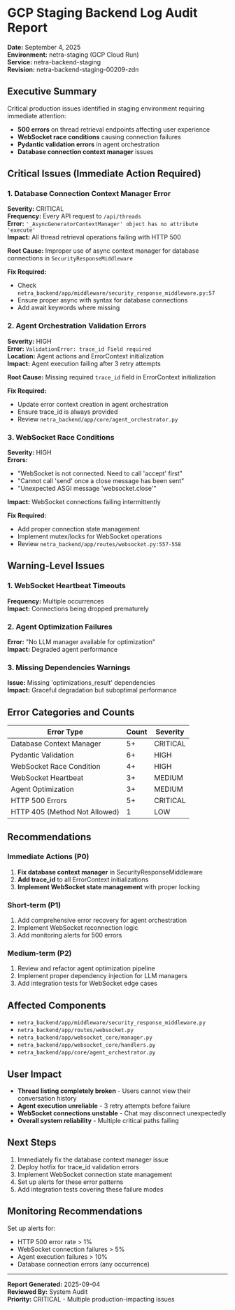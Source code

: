 # GCP Staging Backend Log Audit Report
**Date:** September 4, 2025  
**Environment:** netra-staging (GCP Cloud Run)  
**Service:** netra-backend-staging  
**Revision:** netra-backend-staging-00209-zdn  

## Executive Summary

Critical production issues identified in staging environment requiring immediate attention:
- **500 errors** on thread retrieval endpoints affecting user experience
- **WebSocket race conditions** causing connection failures
- **Pydantic validation errors** in agent orchestration
- **Database connection context manager** issues

## Critical Issues (Immediate Action Required)

### 1. Database Connection Context Manager Error
**Severity:** CRITICAL  
**Frequency:** Every API request to `/api/threads`  
**Error:** `'_AsyncGeneratorContextManager' object has no attribute 'execute'`  
**Impact:** All thread retrieval operations failing with HTTP 500  

**Root Cause:** Improper use of async context manager for database connections in `SecurityResponseMiddleware`

**Fix Required:**
- Check `netra_backend/app/middleware/security_response_middleware.py:57`
- Ensure proper async with syntax for database connections
- Add await keywords where missing

### 2. Agent Orchestration Validation Errors
**Severity:** HIGH  
**Error:** `ValidationError: trace_id Field required`  
**Location:** Agent actions and ErrorContext initialization  
**Impact:** Agent execution failing after 3 retry attempts  

**Root Cause:** Missing required `trace_id` field in ErrorContext initialization

**Fix Required:**
- Update error context creation in agent orchestration
- Ensure trace_id is always provided
- Review `netra_backend/app/core/agent_orchestrator.py`

### 3. WebSocket Race Conditions
**Severity:** HIGH  
**Errors:**
- "WebSocket is not connected. Need to call 'accept' first"
- "Cannot call 'send' once a close message has been sent"
- "Unexpected ASGI message 'websocket.close'"

**Impact:** WebSocket connections failing intermittently

**Fix Required:**
- Add proper connection state management
- Implement mutex/locks for WebSocket operations
- Review `netra_backend/app/routes/websocket.py:557-558`

## Warning-Level Issues

### 1. WebSocket Heartbeat Timeouts
**Frequency:** Multiple occurrences  
**Impact:** Connections being dropped prematurely  

### 2. Agent Optimization Failures
**Error:** "No LLM manager available for optimization"  
**Impact:** Degraded agent performance  

### 3. Missing Dependencies Warnings
**Issue:** Missing 'optimizations_result' dependencies  
**Impact:** Graceful degradation but suboptimal performance  

## Error Categories and Counts

| Error Type | Count | Severity |
|------------|-------|----------|
| Database Context Manager | 5+ | CRITICAL |
| Pydantic Validation | 6+ | HIGH |
| WebSocket Race Condition | 4+ | HIGH |
| WebSocket Heartbeat | 3+ | MEDIUM |
| Agent Optimization | 3+ | MEDIUM |
| HTTP 500 Errors | 5+ | CRITICAL |
| HTTP 405 (Method Not Allowed) | 1 | LOW |

## Recommendations

### Immediate Actions (P0)
1. **Fix database context manager** in SecurityResponseMiddleware
2. **Add trace_id** to all ErrorContext initializations
3. **Implement WebSocket state management** with proper locking

### Short-term (P1)
1. Add comprehensive error recovery for agent orchestration
2. Implement WebSocket reconnection logic
3. Add monitoring alerts for 500 errors

### Medium-term (P2)
1. Review and refactor agent optimization pipeline
2. Implement proper dependency injection for LLM managers
3. Add integration tests for WebSocket edge cases

## Affected Components

- `netra_backend/app/middleware/security_response_middleware.py`
- `netra_backend/app/routes/websocket.py`
- `netra_backend/app/websocket_core/manager.py`
- `netra_backend/app/websocket_core/handlers.py`
- `netra_backend/app/core/agent_orchestrator.py`

## User Impact

- **Thread listing completely broken** - Users cannot view their conversation history
- **Agent execution unreliable** - 3 retry attempts before failure
- **WebSocket connections unstable** - Chat may disconnect unexpectedly
- **Overall system reliability** - Multiple critical paths failing

## Next Steps

1. Immediately fix the database context manager issue
2. Deploy hotfix for trace_id validation errors
3. Implement WebSocket connection state management
4. Set up alerts for these error patterns
5. Add integration tests covering these failure modes

## Monitoring Recommendations

Set up alerts for:
- HTTP 500 error rate > 1%
- WebSocket connection failures > 5%
- Agent execution failures > 10%
- Database connection errors (any occurrence)

---

**Report Generated:** 2025-09-04  
**Reviewed By:** System Audit  
**Priority:** CRITICAL - Multiple production-impacting issues